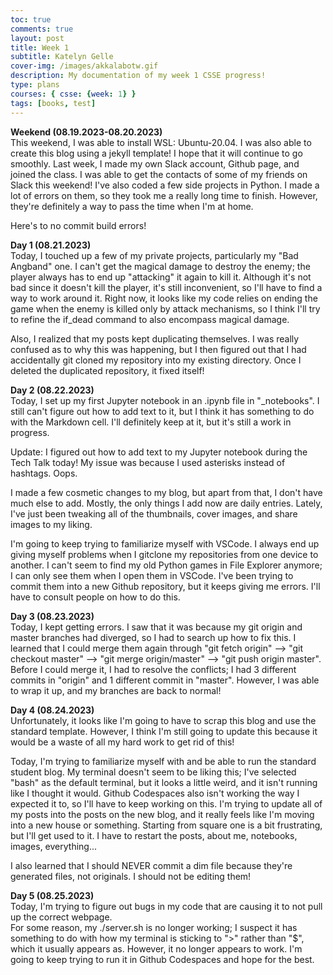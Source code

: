 ```yaml
---
toc: true
comments: true
layout: post
title: Week 1
subtitle: Katelyn Gelle
cover-img: /images/akkalabotw.gif
description: My documentation of my week 1 CSSE progress!
type: plans
courses: { csse: {week: 1} }
tags: [books, test]
---
```

**Weekend (08.19.2023-08.20.2023)**  
This weekend, I was able to install WSL: Ubuntu-20.04. I was also able to create this blog using a jekyll template! I hope that it will continue to go smoothly. Last week, I made my own Slack account, Github page, and joined the class. I was able to get the contacts of some of my friends on Slack this weekend! I've also coded a few side projects in Python. I made a lot of errors on them, so they took me a really long time to finish. However, they're definitely a way to pass the time when I'm at home.  

Here's to no commit build errors!  

**Day 1 (08.21.2023)**  
Today, I touched up a few of my private projects, particularly my "Bad Angband" one. I can't get the magical damage to destroy the enemy; the player always has to end up "attacking" it again to kill it. Although it's not bad since it doesn't kill the player, it's still inconvenient, so I'll have to find a way to work around it. Right now, it looks like my code relies on ending the game when the enemy is killed only by attack mechanisms, so I think I'll try to refine the if_dead command to also encompass magical damage.  

Also, I realized that my posts kept duplicating themselves. I was really confused as to why this was happening, but I then figured out that I had accidentally git cloned my repository into my existing directory. Once I deleted the duplicated repository, it fixed itself!

**Day 2 (08.22.2023)**  
Today, I set up my first Jupyter notebook in an .ipynb file in "_notebooks". I still can't figure out how to add text to it, but I think it has something to do with the Markdown cell. I'll definitely keep at it, but it's still a work in progress.  

Update: I figured out how to add text to my Jupyter notebook during the Tech Talk today! My issue was because I used asterisks instead of hashtags. Oops.  

I made a few cosmetic changes to my blog, but apart from that, I don't have much else to add. Mostly, the only things I add now are daily entries. Lately, I've just been tweaking all of the thumbnails, cover images, and share images to my liking.  

I'm going to keep trying to familiarize myself with VSCode. I always end up giving myself problems when I gitclone my repositories from one device to another. I can't seem to find my old Python games in File Explorer anymore; I can only see them when I open them in VSCode. I've been trying to commit them into a new Github repository, but it keeps giving me errors. I'll have to consult people on how to do this.

**Day 3 (08.23.2023)**  
Today, I kept getting errors. I saw that it was because my git origin and master branches had diverged, so I had to search up how to fix this. I learned that I could merge them again through "git fetch origin" --> "git checkout master" --> "git merge origin/master" --> "git push origin master". Before I could merge it, I had to resolve the conflicts; I had 3 different commits in "origin" and 1 different commit in "master". However, I was able to wrap it up, and my branches are back to normal!

**Day 4 (08.24.2023)**  
Unfortunately, it looks like I'm going to have to scrap this blog and use the standard template. However, I think I'm still going to update this because it would be a waste of all my hard work to get rid of this!  

Today, I'm trying to familiarize myself with and be able to run the standard student blog. My terminal doesn't seem to be liking this; I've selected "bash" as the default terminal, but it looks a little weird, and it isn't running like I thought it would. Github Codespaces also isn't working the way I expected it to, so I'll have to keep working on this. I'm trying to update all of my posts into the posts on the new blog, and it really feels like I'm moving into a new house or something. Starting from square one is a bit frustrating, but I'll get used to it. I have to restart the posts, about me, notebooks, images, everything...  

I also learned that I should NEVER commit a dim file because they're generated files, not originals. I should not be editing them!

**Day 5 (08.25.2023)**  
Today, I'm trying to figure out bugs in my code that are causing it to not pull up the correct webpage.  
For some reason, my ./server.sh is no longer working; I suspect it has something to do with how my terminal is sticking to ">" rather than "$", which it usually appears as. However, it no longer appears to work. I'm going to keep trying to run it in Github Codespaces and hope for the best.  